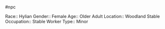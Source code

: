 #npc 

Race:: Hylian
Gender:: Female
Age:: Older Adult
Location:: Woodland Stable
Occupation:: Stable Worker
Type:: Minor
